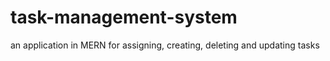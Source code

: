 # task-management-system
an application in MERN for assigning, creating, deleting and updating tasks
